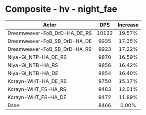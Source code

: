 # Composite - hv - night_fae
| Actor | DPS | Increase |
|---|:---:|:---:|
|Dreamweaver-FoB_DrD-HA_DE_RS|10122|19.57%|
|Dreamweaver-FoB_SB_DrD-HA_DE|9935|17.35%|
|Dreamweaver-FoB_SB_DrD-HA_RS|9923|17.22%|
|Niya-GI_NTP-HA_DE_RS|9870|16.59%|
|Niya-GI_NTB-HA_RS|9856|16.42%|
|Niya-GI_NTB-HA_DE|9854|16.40%|
|Korayn-WHT-HA_DE_RS|9750|15.17%|
|Korayn-WHT_FS-HA_RS|9483|12.01%|
|Korayn-WHT_FS-HA_DE|9472|11.89%|
|Base|8466|0.00%|
